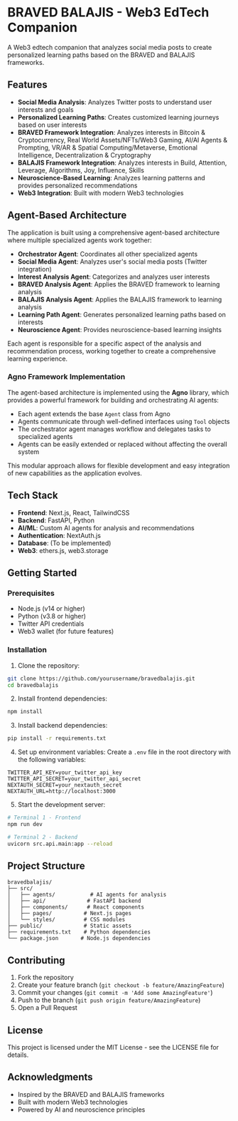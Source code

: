 # BRAVED BALAJIS - Web3 EdTech Companion

A Web3 edtech companion that analyzes social media posts to create personalized learning paths based on the BRAVED and BALAJIS frameworks.

## Features

- **Social Media Analysis**: Analyzes Twitter posts to understand user interests and goals
- **Personalized Learning Paths**: Creates customized learning journeys based on user interests
- **BRAVED Framework Integration**: Analyzes interests in Bitcoin & Cryptocurrency, Real World Assets/NFTs/Web3 Gaming, AI/AI Agents & Prompting, VR/AR & Spatial Computing/Metaverse, Emotional Intelligence, Decentralization & Cryptography
- **BALAJIS Framework Integration**: Analyzes interests in Build, Attention, Leverage, Algorithms, Joy, Influence, Skills
- **Neuroscience-Based Learning**: Analyzes learning patterns and provides personalized recommendations
- **Web3 Integration**: Built with modern Web3 technologies

## Agent-Based Architecture

The application is built using a comprehensive agent-based architecture where multiple specialized agents work together:

- **Orchestrator Agent**: Coordinates all other specialized agents
- **Social Media Agent**: Analyzes user's social media posts (Twitter integration)
- **Interest Analysis Agent**: Categorizes and analyzes user interests
- **BRAVED Analysis Agent**: Applies the BRAVED framework to learning analysis
- **BALAJIS Analysis Agent**: Applies the BALAJIS framework to learning analysis
- **Learning Path Agent**: Generates personalized learning paths based on interests
- **Neuroscience Agent**: Provides neuroscience-based learning insights

Each agent is responsible for a specific aspect of the analysis and recommendation process, working together to create a comprehensive learning experience.

### Agno Framework Implementation

The agent-based architecture is implemented using the **Agno** library, which provides a powerful framework for building and orchestrating AI agents:

- Each agent extends the base `Agent` class from Agno
- Agents communicate through well-defined interfaces using `Tool` objects
- The orchestrator agent manages workflow and delegates tasks to specialized agents
- Agents can be easily extended or replaced without affecting the overall system

This modular approach allows for flexible development and easy integration of new capabilities as the application evolves.

## Tech Stack

- **Frontend**: Next.js, React, TailwindCSS
- **Backend**: FastAPI, Python
- **AI/ML**: Custom AI agents for analysis and recommendations
- **Authentication**: NextAuth.js
- **Database**: (To be implemented)
- **Web3**: ethers.js, web3.storage

## Getting Started

### Prerequisites

- Node.js (v14 or higher)
- Python (v3.8 or higher)
- Twitter API credentials
- Web3 wallet (for future features)

### Installation

1. Clone the repository:
```bash
git clone https://github.com/yourusername/bravedbalajis.git
cd bravedbalajis
```

2. Install frontend dependencies:
```bash
npm install
```

3. Install backend dependencies:
```bash
pip install -r requirements.txt
```

4. Set up environment variables:
Create a `.env` file in the root directory with the following variables:
```
TWITTER_API_KEY=your_twitter_api_key
TWITTER_API_SECRET=your_twitter_api_secret
NEXTAUTH_SECRET=your_nextauth_secret
NEXTAUTH_URL=http://localhost:3000
```

5. Start the development server:
```bash
# Terminal 1 - Frontend
npm run dev

# Terminal 2 - Backend
uvicorn src.api.main:app --reload
```

## Project Structure

```
bravedbalajis/
├── src/
│   ├── agents/           # AI agents for analysis
│   ├── api/             # FastAPI backend
│   ├── components/      # React components
│   ├── pages/          # Next.js pages
│   └── styles/         # CSS modules
├── public/             # Static assets
├── requirements.txt    # Python dependencies
└── package.json       # Node.js dependencies
```

## Contributing

1. Fork the repository
2. Create your feature branch (`git checkout -b feature/AmazingFeature`)
3. Commit your changes (`git commit -m 'Add some AmazingFeature'`)
4. Push to the branch (`git push origin feature/AmazingFeature`)
5. Open a Pull Request

## License

This project is licensed under the MIT License - see the LICENSE file for details.

## Acknowledgments

- Inspired by the BRAVED and BALAJIS frameworks
- Built with modern Web3 technologies
- Powered by AI and neuroscience principles 